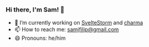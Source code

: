 ### Hi there, I'm Sam! 👋

- 🔭 I’m currently working on [SvelteStorm](https://github.com/oslabs-beta/SvelteStorm.git) and [charma](https://github.com/TeamEspeon/Charma.git)
- 📫 How to reach me: samjfilip@gmail.com
- 😄 Pronouns: he/him

<!-- <table width="100%" border="1"><tr><td valign="top"> -->
<!-- 
### Frontend  
<div>  
  <img style="margin: 20px" src="assets/file_type_js.svg" alt="JavaScript" height="50" />  
  <img style="margin: 20px" src="assets/file_type_typescript.svg" alt="TypeScript" height="50" />  
  <img style="margin: 20px" src="assets/file_type_reactjs.svg" alt="React" height="50" />
  <img style="margin: 20px" src="assets/folder_type_redux.svg" alt="Redux" height="50" />
  <img style="margin: 15px" src="assets/file_type_next.svg" alt="Mocha" height="50" />  
</div>

</td><td valign="top">

### Backend  
<div>  
  <img style="margin: 20px" src="assets/file_type_node.svg" alt="Node" height="50" />  
  <img style="margin: 20px" src="assets/file_type_mongo.svg" alt="MongoDB" height="50" />   
  <img style="margin: 20px" src="assets/file_type_mysql.svg" alt="MySql" height="50" />  
  <img style="margin: 20px" src="assets/file_type_python.svg" alt="Python" height="50" />  
</div>

</td></tr></table>
 -->

